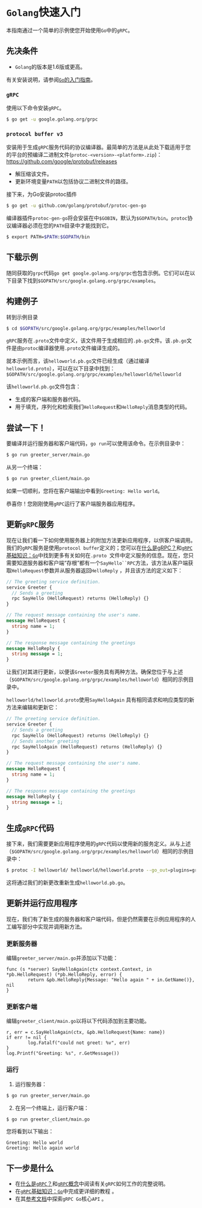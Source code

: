 # `Golang`快速入门

本指南通过一个简单的示例使您开始使用`Go`中的`gRPC`。


## 先决条件
- `Golang`的版本是1.6版或更高。

有关安装说明，请参阅[`Go`的入门指南](https://golang.org/doc/install)。

### `gRPC`
使用以下命令安装`gRPC`。
```bash
$ go get -u google.golang.org/grpc
```

### `protocol buffer v3`
安装用于生成`gRPC`服务代码的协议编译器。最简单的方法是从此处下载适用于您的平台的预编译二进制文件(`protoc-<version>-<platform>.zip`)：https://github.com/google/protobuf/releases

- 解压缩该文件。
- 更新环境变量`PATH`以包括协议二进制文件的路径。

接下来，为Go安装protoc插件
```bash
$ go get -u github.com/golang/protobuf/protoc-gen-go
```
编译器插件`protoc-gen-go`将会安装在中`$GOBIN`，默认为`$GOPATH/bin`。`protoc`协议编译器必须在您的`PATH`目录中才能找到它。
```bash
$ export PATH=$PATH:$GOPATH/bin
```
## 下载示例
随同获取的`grpc`代码`go get google.golang.org/grpc`也包含示例。它们可以在以下目录下找到`$GOPATH/src/google.golang.org/grpc/examples`。

## 构建例子
转到示例目录
```bash
$ cd $GOPATH/src/google.golang.org/grpc/examples/helloworld
```
`gRPC`服务在`.proto`文件中定义，该文件用于生成相应的`.pb.go`文件。该`.pb.go`文件是由`protoc`编译器使用`.proto`文件编译生成的。

就本示例而言，该`helloworld.pb.go`文件已经生成（通过编译`helloworld.proto`），可以在以下目录中找到： `$GOPATH/src/google.golang.org/grpc/examples/helloworld/helloworld`

该`helloworld.pb.go`文件包含：

- 生成的客户端和服务器代码。
- 用于填充，序列化和检索我们`HelloRequest`和`HelloReply`消息类型的代码。

## 尝试一下！
要编译并运行服务器和客户端代码，`go run`可以使用该命令。在示例目录中：
```bash
$ go run greeter_server/main.go
```
从另一个终端：
```bash
$ go run greeter_client/main.go
```
如果一切顺利，您将在客户端输出中看到`Greeting: Hello world`。

恭喜你！您刚刚使用`gRPC`运行了客户端服务器应用程序。

## 更新`gRPC`服务
现在让我们看一下如何使用服务器上的附加方法更新应用程序，以供客户端调用。我们的`gRPC`服务是使用`protocol buffer`定义的；您可以在[什么是gRPC？](https://www.grpc.io/docs/guides/)和[`gRPC`基础知识：`Go`](https://www.grpc.io/docs/tutorials/basic/go/)中找到更多有关如何在`.proto `文件中定义服务的信息。现在，您只需要知道服务器和客户端“存根”都有一个`SayHello``RPC`方法，该方法从客户端获取`HelloRequest`参数并从服务器返回`HelloReply` ，并且该方法的定义如下：
```proto
// The greeting service definition.
service Greeter {
  // Sends a greeting
  rpc SayHello (HelloRequest) returns (HelloReply) {}
}

// The request message containing the user's name.
message HelloRequest {
  string name = 1;
}

// The response message containing the greetings
message HelloReply {
  string message = 1;
}
```
让我们对其进行更新，以便该`Greeter`服务具有两种方法。确保您位于与上述（`$GOPATH/src/google.golang.org/grpc/examples/helloworld`）相同的示例目录中。

`helloworld/helloworld.proto`使用`SayHelloAgain` 具有相同请求和响应类型的新方法来编辑和更新它：
```proto
// The greeting service definition.
service Greeter {
  // Sends a greeting
  rpc SayHello (HelloRequest) returns (HelloReply) {}
  // Sends another greeting
  rpc SayHelloAgain (HelloRequest) returns (HelloReply) {}
}

// The request message containing the user's name.
message HelloRequest {
  string name = 1;
}

// The response message containing the greetings
message HelloReply {
  string message = 1;
}
```

## 生成`gRPC`代码
接下来，我们需要更新应用程序使用的`gRPC`代码以使用新的服务定义。从与上述（`$GOPATH/src/google.golang.org/grpc/examples/helloworld`）相同的示例目录中：
```bash
$ protoc -I helloworld/ helloworld/helloworld.proto --go_out=plugins=grpc:helloworld
```
这将通过我们的新更改重新生成`helloworld.pb.go`。

## 更新并运行应用程序
现在，我们有了新生成的服务器和客户端代码，但是仍然需要在示例应用程序的人工编写部分中实现并调用新方法。

### 更新服务器
编辑`greeter_server/main.go`并添加以下功能：
```Golang
func (s *server) SayHelloAgain(ctx context.Context, in *pb.HelloRequest) (*pb.HelloReply, error) {
        return &pb.HelloReply{Message: "Hello again " + in.GetName()}, nil
}
```
### 更新客户端
编辑`greeter_client/main.go`以将以下代码添加到主要功能。
```Golang
r, err = c.SayHelloAgain(ctx, &pb.HelloRequest{Name: name})
if err != nil {
        log.Fatalf("could not greet: %v", err)
}
log.Printf("Greeting: %s", r.GetMessage())
```
### 运行
1. 运行服务器： 
```bash
$ go run greeter_server/main.go
```
2. 在另一个终端上，运行客户端：
```bash
$ go run greeter_client/main.go
```
您将看到以下输出：
```shell
Greeting: Hello world
Greeting: Hello again world
```

## 下一步是什么
- 在[什么是`gRPC`？](https://www.grpc.io/docs/guides/)和[`gRPC`概念](https://www.grpc.io/docs/guides/concepts/)中阅读有关`gRPC`如何工作的完整说明。
- 在[`gRPC`基础知识：`Go`](https://www.grpc.io/docs/tutorials/basic/go/)中完成更详细的教程 。
- 在其[参考文档](https://godoc.org/google.golang.org/grpc)中探索`gRPC Go`核心`API` 。